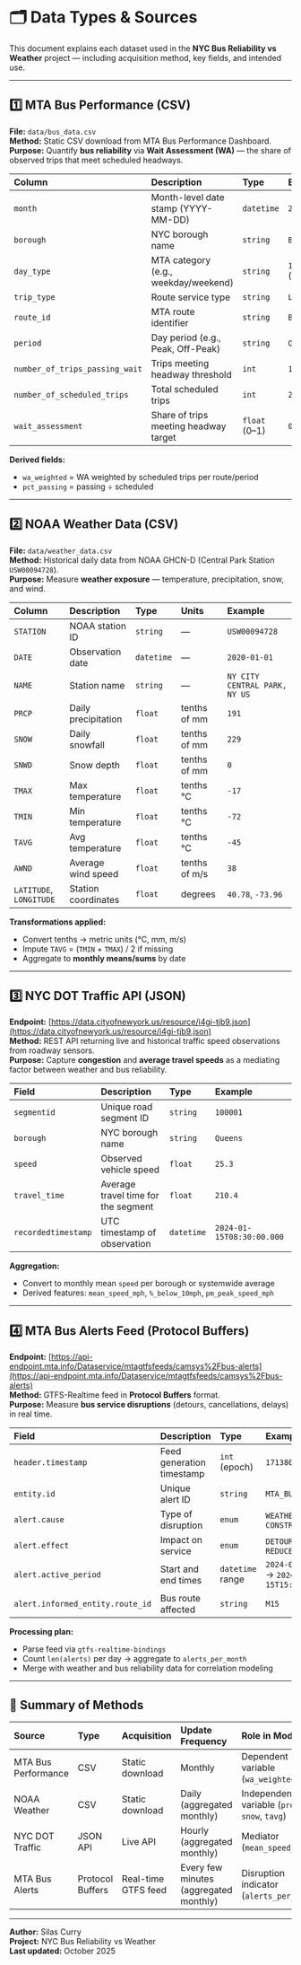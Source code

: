 # 🗂️ Data Types & Sources

This document explains each dataset used in the **NYC Bus Reliability vs Weather** project — including acquisition method, key fields, and intended use.

---

## 1️⃣ MTA Bus Performance (CSV)
**File:** `data/bus_data.csv`  
**Method:** Static CSV download from MTA Bus Performance Dashboard.  
**Purpose:** Quantify **bus reliability** via **Wait Assessment (WA)** — the share of observed trips that meet scheduled headways.

| Column | Description | Type | Example |
|:-------|:-------------|:------|:--------|
| `month` | Month-level date stamp (YYYY-MM-DD) | `datetime` | `2020-01-01` |
| `borough` | NYC borough name | `string` | `Bronx` |
| `day_type` | MTA category (e.g., weekday/weekend) | `string` | `1` (Weekday) |
| `trip_type` | Route service type | `string` | `LCL/LTD` |
| `route_id` | MTA route identifier | `string` | `BX1` |
| `period` | Day period (e.g., Peak, Off-Peak) | `string` | `Off-Peak` |
| `number_of_trips_passing_wait` | Trips meeting headway threshold | `int` | `16464` |
| `number_of_scheduled_trips` | Total scheduled trips | `int` | `21728` |
| `wait_assessment` | Share of trips meeting headway target | `float` (0–1) | `0.7577` |

**Derived fields:**  
- `wa_weighted` = WA weighted by scheduled trips per route/period  
- `pct_passing` = passing ÷ scheduled  

---

## 2️⃣ NOAA Weather Data (CSV)
**File:** `data/weather_data.csv`  
**Method:** Historical daily data from NOAA GHCN-D (Central Park Station `USW00094728`).  
**Purpose:** Measure **weather exposure** — temperature, precipitation, snow, and wind.

| Column | Description | Type | Units | Example |
|:-------|:-------------|:------|:------|:--------|
| `STATION` | NOAA station ID | `string` | — | `USW00094728` |
| `DATE` | Observation date | `datetime` | — | `2020-01-01` |
| `NAME` | Station name | `string` | — | `NY CITY CENTRAL PARK, NY US` |
| `PRCP` | Daily precipitation | `float` | tenths of mm | `191` |
| `SNOW` | Daily snowfall | `float` | tenths of mm | `229` |
| `SNWD` | Snow depth | `float` | tenths of mm | `0` |
| `TMAX` | Max temperature | `float` | tenths °C | `-17` |
| `TMIN` | Min temperature | `float` | tenths °C | `-72` |
| `TAVG` | Avg temperature | `float` | tenths °C | `-45` |
| `AWND` | Average wind speed | `float` | tenths of m/s | `38` |
| `LATITUDE`, `LONGITUDE` | Station coordinates | `float` | degrees | `40.78`, `-73.96` |

**Transformations applied:**  
- Convert tenths → metric units (°C, mm, m/s)  
- Impute `TAVG` = (`TMIN` + `TMAX`) / 2 if missing  
- Aggregate to **monthly means/sums** by date  

---

## 3️⃣ NYC DOT Traffic API (JSON)
**Endpoint:** [https://data.cityofnewyork.us/resource/i4gi-tjb9.json](https://data.cityofnewyork.us/resource/i4gi-tjb9.json)  
**Method:** REST API returning live and historical traffic speed observations from roadway sensors.  
**Purpose:** Capture **congestion** and **average travel speeds** as a mediating factor between weather and bus reliability.

| Field | Description | Type | Example |
|:-------|:-------------|:------|:--------|
| `segmentid` | Unique road segment ID | `string` | `100001` |
| `borough` | NYC borough name | `string` | `Queens` |
| `speed` | Observed vehicle speed | `float` | `25.3` |
| `travel_time` | Average travel time for the segment | `float` | `210.4` |
| `recordedtimestamp` | UTC timestamp of observation | `datetime` | `2024-01-15T08:30:00.000` |

**Aggregation:**  
- Convert to monthly mean `speed` per borough or systemwide average  
- Derived features: `mean_speed_mph`, `%_below_10mph`, `pm_peak_speed_mph`

---

## 4️⃣ MTA Bus Alerts Feed (Protocol Buffers)
**Endpoint:** [https://api-endpoint.mta.info/Dataservice/mtagtfsfeeds/camsys%2Fbus-alerts](https://api-endpoint.mta.info/Dataservice/mtagtfsfeeds/camsys%2Fbus-alerts)  
**Method:** GTFS-Realtime feed in **Protocol Buffers** format.  
**Purpose:** Measure **bus service disruptions** (detours, cancellations, delays) in real time.

| Field | Description | Type | Example |
|:-------|:-------------|:------|:--------|
| `header.timestamp` | Feed generation timestamp | `int` (epoch) | `1713806122` |
| `entity.id` | Unique alert ID | `string` | `MTA_BUS_ALERT_15243` |
| `alert.cause` | Type of disruption | `enum` | `WEATHER`, `CONSTRUCTION` |
| `alert.effect` | Impact on service | `enum` | `DETOUR`, `STOP_CLOSED`, `REDUCED_SERVICE` |
| `alert.active_period` | Start and end times | `datetime` range | `2024-02-15T10:00Z` → `2024-02-15T15:00Z` |
| `alert.informed_entity.route_id` | Bus route affected | `string` | `M15` |

**Processing plan:**  
- Parse feed via `gtfs-realtime-bindings`  
- Count `len(alerts)` per day → aggregate to `alerts_per_month`  
- Merge with weather and bus reliability data for correlation modeling

---

## 🧮 Summary of Methods

| Source | Type | Acquisition | Update Frequency | Role in Model |
|:-------|:------|:-------------|:-----------------|:--------------|
| MTA Bus Performance | CSV | Static download | Monthly | Dependent variable (`wa_weighted`) |
| NOAA Weather | CSV | Static download | Daily (aggregated monthly) | Independent variable (`precip`, `snow`, `tavg`) |
| NYC DOT Traffic | JSON API | Live API | Hourly (aggregated monthly) | Mediator (`mean_speed_mph`) |
| MTA Bus Alerts | Protocol Buffers | Real-time GTFS feed | Every few minutes (aggregated monthly) | Disruption indicator (`alerts_per_month`) |

---

**Author:** Silas Curry  
**Project:** NYC Bus Reliability vs Weather  
**Last updated:** October 2025
